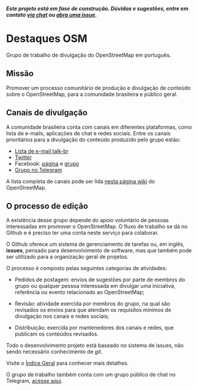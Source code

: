 ***Este projeto está em fase de construção. Dúvidas e sugestões, entre em contato [via chat](https://t.me/joinchat/AoFynBYqxA7Ib_lZpvJVtA) ou [abra uma issue](https://github.com/OSMBrasil/destaques-osm/issues/new).***

# Destaques OSM

Grupo de trabalho de divulgação do OpenStreetMap em português. 

## Missão

Promover um processo comunitário de produção e divulgação de conteúdo sobre o OpenStreetMap, para a comunidade brasileira e público geral.

## Canais de divulgação

A comunidade brasileira conta com canais em diferentes plataformas, como lista de e-mails, aplicações de chat e redes sociais. Entre os canais prioritários para a divulgação do conteúdo produzido pelo grupo estão:

- [Lista de e-mail talk-br](https://lists.openstreetmap.org/listinfo/talk-br)
- [Twitter](https://twitter.com/openstreetmapbr)
- Facebook: [página](https://www.facebook.com/OpenStreetMapBrasil) e [grupo](https://www.facebook.com/groups/osmbrazil)
- [Grupo no Telegram](https://t.me/OSMBrasil_Comunidade)

A lista completa de canais pode ser lida [nesta página wiki](https://wiki.openstreetmap.org/wiki/Pt:Canais_para_contato) do OpenStreetMap.

## O processo de edição

A existência desse grupo depende do apoio voluntário de pessoas interessadas em promover o OpenStreetMap. O fluxo de trabalho se dá no Github e é preciso ter uma conta neste serviço para colaborar.

O Github oferece um sistema de gerenciamento de tarefas ou, em inglês, **issues**, pensado para desenvolvimento de software, mas que também pode ser utilizado para a organização geral de projetos.

O processo é composto pelas seguintes categorias de atividades:

- Pedidos de postagem: envios de sugestões por parte de membros do grupo ou qualquer pessoa interessada em divulgar uma iniciativa, referência ou evento relacionado ao OpenStreetMap;

- Revisão: atividade exercida por membros do grupo, na qual são revisados os envios para que atendam os requisitos mínimos de divulgação nos canais e redes sociais;

- Distribuição: exercida por mantenedores dos canais e redes, que publicam os conteúdos revisados.

Todo o desenvolvimento projeto está baseado no sistema de issues, não sendo necessário conhecimento de *git*.

Visite o [Índice Geral](https://github.com/OSMBrasil/destaques-osm/issues/1) para conhecer mais detalhes.

O grupo de trabalho também conta com um grupo público de chat no Telegram, [acesse aqui](https://t.me/joinchat/AoFynBYqxA7Ib_lZpvJVtA).
